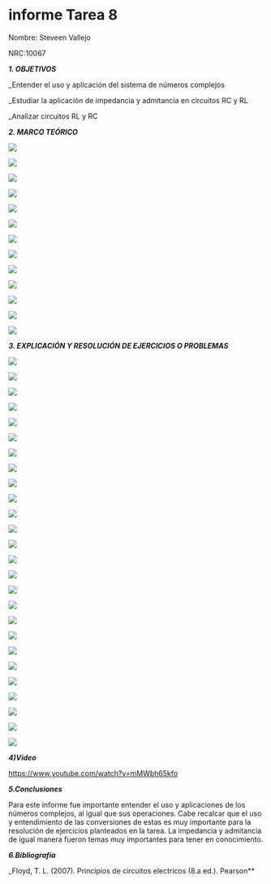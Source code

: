 # informe Tarea 8

Nombre: Steveen Vallejo

NRC:10067


***1. OBJETIVOS***

_Entender el uso y aplicación del sistema de números complejos

_Estudiar la aplicación de impedancia y admitancia en circuitos RC y RL

_Analizar circuitos RL y RC

***2. MARCO TEÓRICO*** 

![](https://github.com/smvaca2/inf-tarea8/blob/dafa974c8ffc8d7905696f0b39dabff37f83a703/1.PNG)

![](https://github.com/smvaca2/inf-tarea8/blob/dafa974c8ffc8d7905696f0b39dabff37f83a703/2.PNG)

![](https://github.com/smvaca2/inf-tarea8/blob/dafa974c8ffc8d7905696f0b39dabff37f83a703/3.PNG)

![](https://github.com/smvaca2/inf-tarea8/blob/dafa974c8ffc8d7905696f0b39dabff37f83a703/4.PNG)

![](https://github.com/smvaca2/inf-tarea8/blob/dafa974c8ffc8d7905696f0b39dabff37f83a703/5.PNG)

![](https://github.com/smvaca2/inf-tarea8/blob/dafa974c8ffc8d7905696f0b39dabff37f83a703/6.PNG)

![](https://github.com/smvaca2/inf-tarea8/blob/dafa974c8ffc8d7905696f0b39dabff37f83a703/7.PNG)

![](https://github.com/smvaca2/inf-tarea8/blob/dafa974c8ffc8d7905696f0b39dabff37f83a703/8.PNG)

![](https://github.com/smvaca2/inf-tarea8/blob/dafa974c8ffc8d7905696f0b39dabff37f83a703/9.PNG)

![](https://github.com/smvaca2/inf-tarea8/blob/dafa974c8ffc8d7905696f0b39dabff37f83a703/10.PNG)

![](https://github.com/smvaca2/inf-tarea8/blob/dafa974c8ffc8d7905696f0b39dabff37f83a703/11.PNG)

![](https://github.com/smvaca2/inf-tarea8/blob/dafa974c8ffc8d7905696f0b39dabff37f83a703/12.PNG)

![](https://github.com/smvaca2/inf-tarea8/blob/dafa974c8ffc8d7905696f0b39dabff37f83a703/13.PNG)

***3. EXPLICACIÓN Y RESOLUCIÓN DE EJERCICIOS O PROBLEMAS***

![](https://github.com/smvaca2/inf-tarea8/blob/7530b917fb18fa5a699c51a84b48284ba869dfeb/a.PNG)

![](https://github.com/smvaca2/inf-tarea8/blob/7530b917fb18fa5a699c51a84b48284ba869dfeb/b.PNG)

![](https://github.com/smvaca2/inf-tarea8/blob/7530b917fb18fa5a699c51a84b48284ba869dfeb/c.PNG)

![](https://github.com/smvaca2/inf-tarea8/blob/7530b917fb18fa5a699c51a84b48284ba869dfeb/d.PNG)

![](https://github.com/smvaca2/inf-tarea8/blob/7530b917fb18fa5a699c51a84b48284ba869dfeb/e.PNG)

![](https://github.com/smvaca2/inf-tarea8/blob/7530b917fb18fa5a699c51a84b48284ba869dfeb/f.PNG)

![](https://github.com/smvaca2/inf-tarea8/blob/7530b917fb18fa5a699c51a84b48284ba869dfeb/g.PNG)

![](https://github.com/smvaca2/inf-tarea8/blob/7530b917fb18fa5a699c51a84b48284ba869dfeb/h.PNG)

![](https://github.com/smvaca2/inf-tarea8/blob/7530b917fb18fa5a699c51a84b48284ba869dfeb/i.PNG)

![](https://github.com/smvaca2/inf-tarea8/blob/7530b917fb18fa5a699c51a84b48284ba869dfeb/j.PNG)

![](https://github.com/smvaca2/inf-tarea8/blob/7530b917fb18fa5a699c51a84b48284ba869dfeb/k.PNG)

![](https://github.com/smvaca2/inf-tarea8/blob/7530b917fb18fa5a699c51a84b48284ba869dfeb/m.PNG)

![](https://github.com/smvaca2/inf-tarea8/blob/7530b917fb18fa5a699c51a84b48284ba869dfeb/n.PNG)

![](https://github.com/smvaca2/inf-tarea8/blob/7530b917fb18fa5a699c51a84b48284ba869dfeb/o.PNG)

![](https://github.com/smvaca2/inf-tarea8/blob/7530b917fb18fa5a699c51a84b48284ba869dfeb/p.PNG)

![](https://github.com/smvaca2/inf-tarea8/blob/7530b917fb18fa5a699c51a84b48284ba869dfeb/q.PNG)

![](https://github.com/smvaca2/inf-tarea8/blob/7530b917fb18fa5a699c51a84b48284ba869dfeb/r.PNG)

![](https://github.com/smvaca2/inf-tarea8/blob/7530b917fb18fa5a699c51a84b48284ba869dfeb/s.PNG)

![](https://github.com/smvaca2/inf-tarea8/blob/7530b917fb18fa5a699c51a84b48284ba869dfeb/t.PNG)

![](https://github.com/smvaca2/inf-tarea8/blob/7530b917fb18fa5a699c51a84b48284ba869dfeb/u.PNG)

![](https://github.com/smvaca2/inf-tarea8/blob/7530b917fb18fa5a699c51a84b48284ba869dfeb/v.PNG)

![](https://github.com/smvaca2/inf-tarea8/blob/7530b917fb18fa5a699c51a84b48284ba869dfeb/x.PNG)

![](https://github.com/smvaca2/inf-tarea8/blob/7530b917fb18fa5a699c51a84b48284ba869dfeb/y.PNG)

![](https://github.com/smvaca2/inf-tarea8/blob/7530b917fb18fa5a699c51a84b48284ba869dfeb/z.PNG)

![](https://github.com/smvaca2/inf-tarea8/blob/7530b917fb18fa5a699c51a84b48284ba869dfeb/z1.PNG)

![](https://github.com/smvaca2/inf-tarea8/blob/7530b917fb18fa5a699c51a84b48284ba869dfeb/z2.PNG)

***4)Video***

https://www.youtube.com/watch?v=mMWbh65kfo

***5.Conclusiones***

Para este informe fue importante entender el uso y aplicaciones de los números complejos, al igual que sus operaciones. Cabe recalcar que el uso y entendimiento de las conversiones de estas es muy importante para la resolución de ejercicios planteados en la tarea. La impedancia y admitancia de igual manera fueron temas muy importantes para tener en conocimiento.

***6.Bibliografía***

_Floyd, T. L. (2007). Principios de circuitos electricos (8.a ed.). Pearson**
